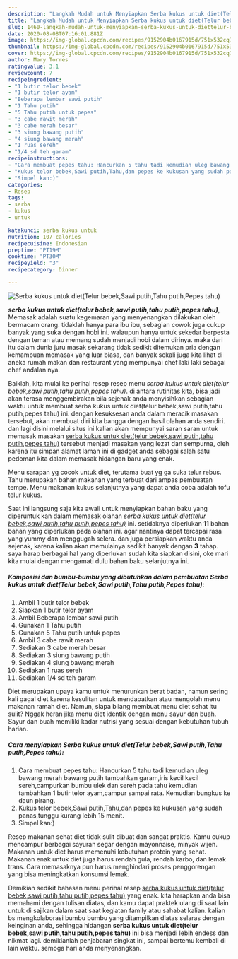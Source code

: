 ```yaml
---
description: "Langkah Mudah untuk Menyiapkan Serba kukus untuk diet(Telur bebek,Sawi putih,Tahu putih,Pepes tahu) Lezat"
title: "Langkah Mudah untuk Menyiapkan Serba kukus untuk diet(Telur bebek,Sawi putih,Tahu putih,Pepes tahu) Lezat"
slug: 1460-langkah-mudah-untuk-menyiapkan-serba-kukus-untuk-diettelur-bebek-sawi-putih-tahu-putih-pepes-tahu-lezat
date: 2020-08-08T07:16:01.881Z
image: https://img-global.cpcdn.com/recipes/9152904b0167915d/751x532cq70/serba-kukus-untuk-diettelur-bebeksawi-putihtahu-putihpepes-tahu-foto-resep-utama.jpg
thumbnail: https://img-global.cpcdn.com/recipes/9152904b0167915d/751x532cq70/serba-kukus-untuk-diettelur-bebeksawi-putihtahu-putihpepes-tahu-foto-resep-utama.jpg
cover: https://img-global.cpcdn.com/recipes/9152904b0167915d/751x532cq70/serba-kukus-untuk-diettelur-bebeksawi-putihtahu-putihpepes-tahu-foto-resep-utama.jpg
author: Mary Torres
ratingvalue: 3.1
reviewcount: 7
recipeingredient:
- "1 butir telor bebek"
- "1 butir telor ayam"
- "Beberapa lembar sawi putih"
- "1 Tahu putih"
- "5 Tahu putih untuk pepes"
- "3 cabe rawit merah"
- "3 cabe merah besar"
- "3 siung bawang putih"
- "4 siung bawang merah"
- "1 ruas sereh"
- "1/4 sd teh garam"
recipeinstructions:
- "Cara membuat pepes tahu: Hancurkan 5 tahu tadi kemudian uleg bawang merah bawang putih tambahkan garam,iris kecil kecil sereh,campurkan bumbu ulek dan sereh pada tahu kemudian tambahkan 1 butir telor ayam,campur sampai rata. Kemudian bungkus ke daun pirang."
- "Kukus telor bebek,Sawi putih,Tahu,dan pepes ke kukusan yang sudah panas,tunggu kurang lebih 15 menit."
- "Simpel kan:)"
categories:
- Resep
tags:
- serba
- kukus
- untuk

katakunci: serba kukus untuk 
nutrition: 107 calories
recipecuisine: Indonesian
preptime: "PT19M"
cooktime: "PT30M"
recipeyield: "3"
recipecategory: Dinner

---
```



![Serba kukus untuk diet(Telur bebek,Sawi putih,Tahu putih,Pepes tahu)](https://img-global.cpcdn.com/recipes/9152904b0167915d/751x532cq70/serba-kukus-untuk-diettelur-bebeksawi-putihtahu-putihpepes-tahu-foto-resep-utama.jpg)

<b><i>serba kukus untuk diet(telur bebek,sawi putih,tahu putih,pepes tahu)</i></b>, Memasak adalah suatu kegemaran yang menyenangkan dilakukan oleh bermacam orang. tidaklah hanya para ibu ibu, sebagian cowok juga cukup banyak yang suka dengan hobi ini. walaupun hanya untuk sekedar berpesta dengan teman atau memang sudah menjadi hobi dalam dirinya. maka dari itu dalam dunia juru masak sekarang tidak sedikit ditemukan pria dengan kemampuan memasak yang luar biasa, dan banyak sekali juga kita lihat di aneka rumah makan dan restaurant yang mempunyai chef laki laki sebagai chef andalan nya.

Baiklah, kita mulai ke perihal resep resep menu <i>serba kukus untuk diet(telur bebek,sawi putih,tahu putih,pepes tahu)</i>. di antara rutinitas kita, bisa jadi akan terasa menggembirakan bila sejenak anda menyisihkan sebagian waktu untuk membuat serba kukus untuk diet(telur bebek,sawi putih,tahu putih,pepes tahu) ini. dengan kesuksesan anda dalam meracik masakan tersebut, akan membuat diri kita bangga dengan hasil olahan anda sendiri. dan lagi disini melalui situs ini kalian akan mempunyai saran saran untuk memasak masakan <u>serba kukus untuk diet(telur bebek,sawi putih,tahu putih,pepes tahu)</u> tersebut menjadi masakan yang lezat dan sempurna, oleh karena itu simpan alamat laman ini di gadget anda sebagai salah satu pedoman kita dalam memasak hidangan baru yang enak.

Menu sarapan yg cocok untuk diet, terutama buat yg ga suka telur rebus. Tahu merupakan bahan makanan yang terbuat dari ampas pembuatan tempe. Menu makanan kukus selanjutnya yang dapat anda coba adalah tofu telur kukus.


Saat ini langsung saja kita awali untuk menyiapkan bahan baku yang diperuntuk kan dalam memasak olahan <u><i>serba kukus untuk diet(telur bebek,sawi putih,tahu putih,pepes tahu)</i></u> ini. setidaknya diperlukan <b>11</b> bahan bahan yang diperlukan pada olahan ini. agar nantinya dapat tercapai rasa yang yummy dan menggugah selera. dan juga persiapkan waktu anda sejenak, karena kalian akan memulainya sedikit banyak dengan <b>3</b> tahap. saya harap berbagai hal yang diperlukan sudah kita siapkan disini, oke mari kita mulai dengan mengamati dulu bahan baku selanjutnya ini.

<!--inarticleads1-->

##### Komposisi dan bumbu-bumbu yang dibutuhkan dalam pembuatan Serba kukus untuk diet(Telur bebek,Sawi putih,Tahu putih,Pepes tahu):

1. Ambil 1 butir telor bebek
1. Siapkan 1 butir telor ayam
1. Ambil Beberapa lembar sawi putih
1. Gunakan 1 Tahu putih
1. Gunakan 5 Tahu putih untuk pepes
1. Ambil 3 cabe rawit merah
1. Sediakan 3 cabe merah besar
1. Sediakan 3 siung bawang putih
1. Sediakan 4 siung bawang merah
1. Sediakan 1 ruas sereh
1. Sediakan 1/4 sd teh garam


Diet merupakan upaya kamu untuk menurunkan berat badan, namun sering kali gagal diet karena kesulitan untuk mendapatkan atau mengolah menu makanan ramah diet. Namun, siapa bilang membuat menu diet sehat itu sulit? Nggak heran jika menu diet identik dengan menu sayur dan buah. Sayur dan buah memiliki kadar nutrisi yang sesuai dengan kebutuhan tubuh harian. 

<!--inarticleads2-->

##### Cara menyiapkan Serba kukus untuk diet(Telur bebek,Sawi putih,Tahu putih,Pepes tahu):

1. Cara membuat pepes tahu: Hancurkan 5 tahu tadi kemudian uleg bawang merah bawang putih tambahkan garam,iris kecil kecil sereh,campurkan bumbu ulek dan sereh pada tahu kemudian tambahkan 1 butir telor ayam,campur sampai rata. Kemudian bungkus ke daun pirang.
1. Kukus telor bebek,Sawi putih,Tahu,dan pepes ke kukusan yang sudah panas,tunggu kurang lebih 15 menit.
1. Simpel kan:)


Resep makanan sehat diet tidak sulit dibuat dan sangat praktis. Kamu cukup mencampur berbagai sayuran segar dengan mayonnaise, minyak wijen. Makanan untuk diet harus memenuhi kebutuhan protein yang sehat. Makanan enak untuk diet juga harus rendah gula, rendah karbo, dan lemak trans. Cara memasaknya pun harus menghindari proses penggorengan yang bisa meningkatkan konsumsi lemak. 

Demikian sedikit bahasan menu perihal resep <u>serba kukus untuk diet(telur bebek,sawi putih,tahu putih,pepes tahu)</u> yang enak. kita harapkan anda bisa memahami dengan tulisan diatas, dan kamu dapat praktek ulang di saat lain untuk di sajikan dalam saat saat kegiatan family atau sahabat kalian. kalian bs mengkolaborasi bumbu bumbu yang ditampilkan diatas selaras dengan keinginan anda, sehingga hidangan <b>serba kukus untuk diet(telur bebek,sawi putih,tahu putih,pepes tahu)</b> ini bisa menjadi lebih endess dan nikmat lagi. demikianlah penjabaran singkat ini, sampai bertemu kembali di lain waktu. semoga hari anda menyenangkan.
